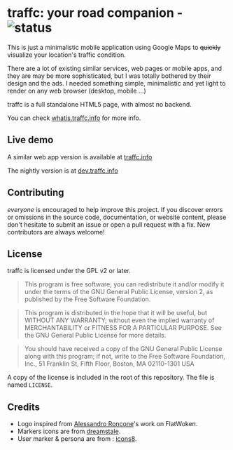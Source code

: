 # traffc: your road companion - ![status](https://img.shields.io/codeship/e90f5b40-c196-0132-3cad-3eb2295b72b3/master.svg)

This is just a minimalistic mobile application using Google Maps to ~~quickly~~ visualize your location's traffic condition.

There are a lot of existing similar services, web pages or mobile apps, and they are may be more sophisticated, but I was totally bothered by their design and the ads.
I needed something simple, minimalistic and yet light to render on any web browser (desktop, mobile ...)

traffc is a full standalone HTML5 page, with almost no backend.

You can check [whatis.traffc.info](http://whatis.traffc.info/) for more info.

## Live demo
A similar web app version is available at [traffc.info](http://traffc.info/)

The nightly version is at [dev.traffc.info](http://dev.traffc.info/)

## Contributing

_everyone_ is encouraged to help improve this project.
If you discover errors or omissions in the source code, documentation, or website content, please don't hesitate to submit an issue or open a pull request with a fix.
New contributors are always welcome!

## License

traffc is licensed under the GPL v2 or later.

> This program is free software; you can redistribute it and/or modify it under the terms of the GNU General Public License, version 2, as published by the Free Software Foundation.

> This program is distributed in the hope that it will be useful, but WITHOUT ANY WARRANTY; without even the implied warranty of MERCHANTABILITY or FITNESS FOR A PARTICULAR PURPOSE. See the GNU General Public License for more details.

> You should have received a copy of the GNU General Public License along with this program; if not, write to the Free Software Foundation, Inc., 51 Franklin St, Fifth Floor, Boston, MA 02110-1301 USA

A copy of the license is included in the root of this repository. The file is named `LICENSE`.

## Credits
- Logo inspired from [Alessandro Roncone](https://github.com/alecive/FlatWoken)'s work on FlatWoken.
- Markers icons are from [dreamstale](http://www.dreamstale.com/free-downloads/).
- User marker & persona are from : [icons8](https://icons8.com/)</a>.